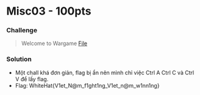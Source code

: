 # Misc03 - 100pts
### Challenge
>Welcome to Wargame
[File](Flaghere.pdf)
### Solution
- Một chall khá đơn giản, flag bị ẩn nên mình chỉ việc Ctrl A Ctrl C và Ctrl V để lấy flag.
- Flag: WhiteHat{V1et_N@m_f1ght1ng_V1et_n@m_w1nn1ng}
 